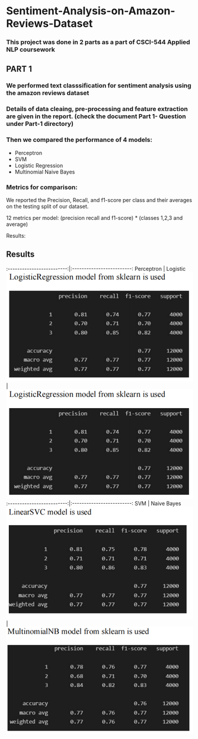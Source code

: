 # Sentiment-Analysis-on-Amazon-Reviews-Dataset

### This project was done in 2 parts as a part of CSCI-544 Applied NLP coursework

## PART 1

### We performed text classsification for sentiment analysis using the amazon reviews dataset

### Details of data cleaing, pre-processing and feature extraction are given in the report. (check the document Part 1- Question under Part-1 directory)

### Then we compared the performance of 4 models:
 - Perceptron
 - SVM
 - Logistic Regression
 - Multinomial Naive Bayes

### Metrics for comparison:
We reported the Precision, Recall, and f1-score per class and their averages on the testing split of our dataset.

12 metrics per model:
(precision recall and f1-score)  *  (classes 1,2,3 and average) 


Results:





## Results

:-------------------------:|:-------------------------:
 Perceptron              |     Logistic
![](./output/part1-logistic.png)  |  ![](./output/part1-logistic.png) 
:-------------------------:|:-------------------------:
SVM            |                                 Naive Bayes   
![](./output/part1-svm.png)  |  ![](./output/part1-multiNB.png)





 
